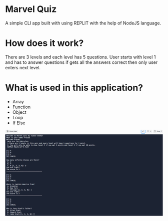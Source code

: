 <h1>Marvel Quiz</h1>
A simple CLI app built with using REPLIT with the help of NodeJS language.

<h1>How does it work?</h1>
There are 3 levels and each level has 5 questions. User starts with level 1 and has to answer questions if gets all the answers correct then only user enters next level.

<h1>What is used in this application?</h1>
<ul>
    <li>Array</li>
    <li>Function</li>
    <li>Object</li>
    <li>Loop</li>
    <li>If Else</li>
</ul>

<img src="images/MarvelQuiz.PNG">